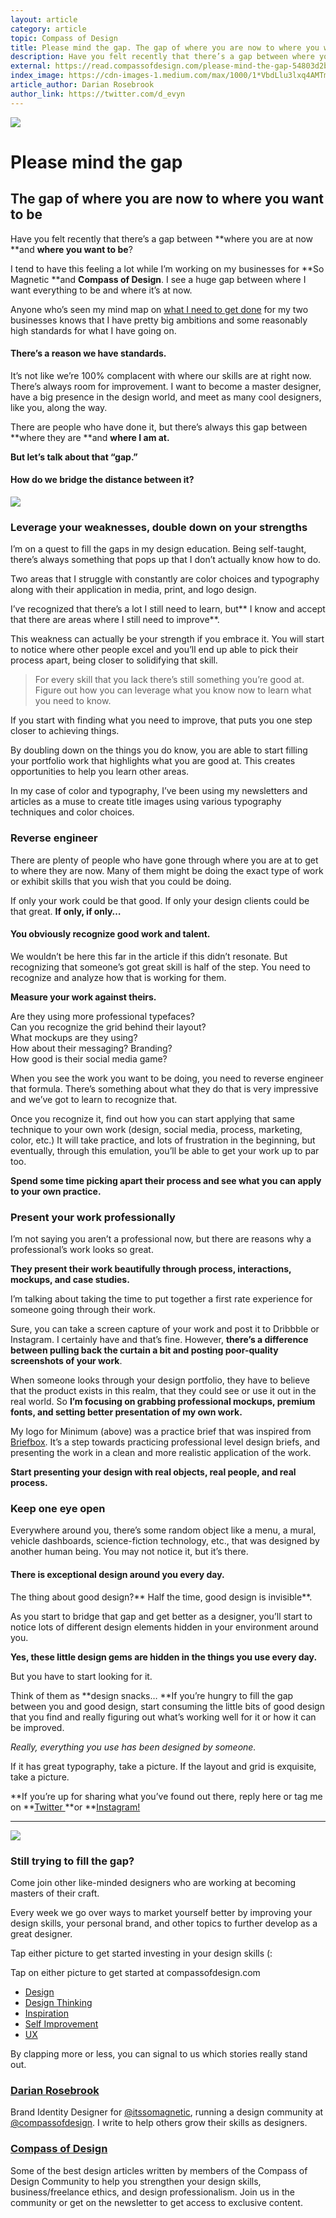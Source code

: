 ```yaml
---
layout: article
category: article
topic: Compass of Design
title: Please mind the gap. The gap of where you are now to where you want to be
description: Have you felt recently that there’s a gap between where you are at now and where you want to be? I tend to have this feeling a lot while I’m working on my businesses for So Magnetic and Compass of Design. I see a huge gap between where I want everything to be and where it’s at now.
external: https://read.compassofdesign.com/please-mind-the-gap-54803d2b3b9c
index_image: https://cdn-images-1.medium.com/max/1000/1*VbdLlu3lxq4AMTm6i-9p9A.jpeg
article_author: Darian Rosebrook
author_link: https://twitter.com/d_evyn
---
```

![](https://cdn-images-1.medium.com/max/1000/1*VbdLlu3lxq4AMTm6i-9p9A.jpeg)

# Please mind the gap

## The gap of where you are now to where you want to be

Have you felt recently that there’s a gap between **where you are at now **and
**where you want to be**?

I tend to have this feeling a lot while I’m working on my businesses for **So
Magnetic **and **Compass of Design**. I see a huge gap between where I want
everything to be and where it’s at now.

Anyone who’s seen my mind map on [what I need to get
done](https://coggle.it/diagram/WYIHnOItEQABf1oB/13b6337caa14735b0590e140187b8de516153bb583480d8042220a0298904c36)
for my two businesses knows that I have pretty big ambitions and some reasonably
high standards for what I have going on.

#### There’s a reason we have standards.

It’s not like we’re 100% complacent with where our skills are at right now.
There’s always room for improvement. I want to become a master designer, have a
big presence in the design world, and meet as many cool designers, like you,
along the way.

There are people who have done it, but there’s always this gap between **where
they are **and **where I am at.**

**But let’s talk about that “gap.”**

#### How do we bridge the distance between it?

![](https://cdn-images-1.medium.com/max/800/0*1GbEyZu8i1Gy_e91.jpg)

### Leverage your weaknesses, double down on your strengths

I’m on a quest to fill the gaps in my design education. Being self-taught,
there’s always something that pops up that I don’t actually know how to do.

Two areas that I struggle with constantly are color choices and typography along
with their application in media, print, and logo design.

I’ve recognized that there’s a lot I still need to learn, but** I know and
accept that there are areas where I still need to improve**.

This weakness can actually be your strength if you embrace it. You will start to
notice where other people excel and you’ll end up able to pick their process
apart, being closer to solidifying that skill.

> For every skill that you lack there’s still something you’re good at. Figure out
> how you can leverage what you know now to learn what you need to know.

If you start with finding what you need to improve, that puts you one step
closer to achieving things.

By doubling down on the things you do know, you are able to start filling your
portfolio work that highlights what you are good at. This creates opportunities
to help you learn other areas.

In my case of color and typography, I’ve been using my newsletters and articles
as a muse to create title images using various typography techniques and color
choices.

### Reverse engineer

There are plenty of people who have gone through where you are at to get to
where they are now. Many of them might be doing the exact type of work or
exhibit skills that you wish that you could be doing.

If only your work could be that good. If only your design clients could be that
great. **If only, if only…**

#### You obviously recognize good work and talent.

We wouldn’t be here this far in the article if this didn’t resonate. But
recognizing that someone’s got great skill is half of the step. You need to
recognize and analyze how that is working for them.

**Measure your work against theirs.**

Are they using more professional typefaces? <br> Can you recognize the grid
behind their layout? <br> What mockups are they using?<br> How about their
messaging? Branding?<br> How good is their social media game?

When you see the work you want to be doing, you need to reverse engineer that
formula. There’s something about what they do that is very impressive and we’ve
got to learn to recognize that.

Once you recognize it, find out how you can start applying that same technique
to your own work (design, social media, process, marketing, color, etc.) It will
take practice, and lots of frustration in the beginning, but eventually, through
this emulation, you’ll be able to get your work up to par too.

**Spend some time picking apart their process and see what you can apply to your
own practice.**

### Present your work professionally

I’m not saying you aren’t a professional now, but there are reasons why a
professional’s work looks so great.

**They present their work beautifully through process, interactions, mockups,
and case studies.**

I’m talking about taking the time to put together a first rate experience for
someone going through their work.

Sure, you can take a screen capture of your work and post it to Dribbble or
Instagram. I certainly have and that’s fine. However, **there’s a difference
between pulling back the curtain a bit and posting poor-quality screenshots of
your work**.

When someone looks through your design portfolio, they have to believe that the
product exists in this realm, that they could see or use it out in the real
world. So **I’m focusing on grabbing professional mockups, premium fonts, and
setting better presentation of my own work.**

My logo for Minimum (above) was a practice brief that was inspired from
[Briefbox](https://briefbox.me/). It’s a step towards practicing professional
level design briefs, and presenting the work in a clean and more realistic
application of the work.

**Start presenting your design with real objects, real people, and real
process.**

### Keep one eye open

Everywhere around you, there’s some random object like a menu, a mural, vehicle
dashboards, science-fiction technology, etc., that was designed by another human
being. You may not notice it, but it’s there.

#### There is exceptional design around you every day.

The thing about good design?** Half the time, good design is invisible**.

As you start to bridge that gap and get better as a designer, you’ll start to
notice lots of different design elements hidden in your environment around you.

**Yes, these little design gems are hidden in the things you use every day.**

But you have to start looking for it.

Think of them as **design snacks… **If you’re hungry to fill the gap between you
and good design, start consuming the little bits of good design that you find
and really figuring out what’s working well for it or how it can be improved.

*Really, everything you use has been designed by someone.*

If it has great typography, take a picture. If the layout and grid is exquisite,
take a picture.

**If you’re up for sharing what you’ve found out there, reply here or tag me on
**[Twitter ](http://twitter.com/compassofdesign)**or
**[Instagram!](http://instagram.com/compassofdesign)

*****

![](https://cdn-images-1.medium.com/max/800/1*mo7_gcoDhIhJHCOLPxMfLg.png)

### Still trying to fill the gap?

Come join other like-minded designers who are working at becoming masters of
their craft.

Every week we go over ways to market yourself better by improving your design
skills, your personal brand, and other topics to further develop as a great
designer.

Tap either picture to get started investing in your design skills (:

<span class="figcaption_hack">Tap on either picture to get started at compassofdesign.com</span>

* [Design](https://read.compassofdesign.com/tagged/design?source=post)
* [Design
Thinking](https://read.compassofdesign.com/tagged/design-thinking?source=post)
* [Inspiration](https://read.compassofdesign.com/tagged/inspiration?source=post)
* [Self
Improvement](https://read.compassofdesign.com/tagged/self-improvement?source=post)
* [UX](https://read.compassofdesign.com/tagged/ux?source=post)

By clapping more or less, you can signal to us which stories really stand out.

### [Darian Rosebrook](https://read.compassofdesign.com/@d_evyn)

Brand Identity Designer for  [@itssomagnetic](http://twitter.com/itssomagnetic),
running a design community at
[@compassofdesign](http://twitter.com/compassofdesign). I write to help others
grow their skills as designers.

### [Compass of Design](https://read.compassofdesign.com/?source=footer_card)

Some of the best design articles written by members of the Compass of Design
Community to help you strengthen your design skills, business/freelance ethics,
and design professionalism. Join us in the community or get on the newsletter to
get access to exclusive content.
